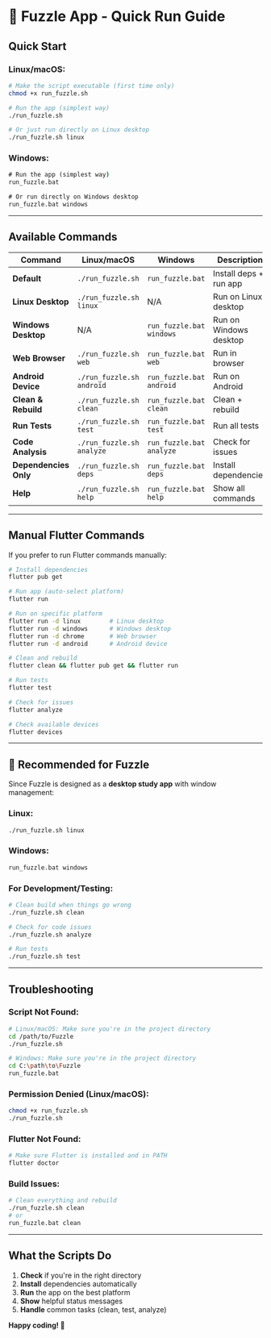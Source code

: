 # 🧩 Fuzzle App - Quick Run Guide

## **Quick Start**

### **Linux/macOS:**
```bash
# Make the script executable (first time only)
chmod +x run_fuzzle.sh

# Run the app (simplest way)
./run_fuzzle.sh

# Or just run directly on Linux desktop
./run_fuzzle.sh linux
```

### **Windows:**
```cmd
# Run the app (simplest way)
run_fuzzle.bat

# Or run directly on Windows desktop
run_fuzzle.bat windows
```

---

## **Available Commands**

| Command | Linux/macOS | Windows | Description |
|---------|-------------|---------|-------------|
| **Default** | `./run_fuzzle.sh` | `run_fuzzle.bat` | Install deps + run app |
| **Linux Desktop** | `./run_fuzzle.sh linux` | N/A | Run on Linux desktop |
| **Windows Desktop** | N/A | `run_fuzzle.bat windows` | Run on Windows desktop |
| **Web Browser** | `./run_fuzzle.sh web` | `run_fuzzle.bat web` | Run in browser |
| **Android Device** | `./run_fuzzle.sh android` | `run_fuzzle.bat android` | Run on Android |
| **Clean & Rebuild** | `./run_fuzzle.sh clean` | `run_fuzzle.bat clean` | Clean + rebuild |
| **Run Tests** | `./run_fuzzle.sh test` | `run_fuzzle.bat test` | Run all tests |
| **Code Analysis** | `./run_fuzzle.sh analyze` | `run_fuzzle.bat analyze` | Check for issues |
| **Dependencies Only** | `./run_fuzzle.sh deps` | `run_fuzzle.bat deps` | Install dependencies |
| **Help** | `./run_fuzzle.sh help` | `run_fuzzle.bat help` | Show all commands |

---

## **Manual Flutter Commands**

If you prefer to run Flutter commands manually:

```bash
# Install dependencies
flutter pub get

# Run app (auto-select platform)
flutter run

# Run on specific platform
flutter run -d linux        # Linux desktop
flutter run -d windows      # Windows desktop
flutter run -d chrome       # Web browser
flutter run -d android      # Android device

# Clean and rebuild
flutter clean && flutter pub get && flutter run

# Run tests
flutter test

# Check for issues
flutter analyze

# Check available devices
flutter devices
```

---

## **🎯 Recommended for Fuzzle**

Since Fuzzle is designed as a **desktop study app** with window management:

### **Linux:**
```bash
./run_fuzzle.sh linux
```

### **Windows:**
```cmd
run_fuzzle.bat windows
```

### **For Development/Testing:**
```bash
# Clean build when things go wrong
./run_fuzzle.sh clean

# Check for code issues
./run_fuzzle.sh analyze

# Run tests
./run_fuzzle.sh test
```

---

## **Troubleshooting**

### **Script Not Found:**
```bash
# Linux/macOS: Make sure you're in the project directory
cd /path/to/Fuzzle
./run_fuzzle.sh

# Windows: Make sure you're in the project directory
cd C:\path\to\Fuzzle
run_fuzzle.bat
```

### **Permission Denied (Linux/macOS):**
```bash
chmod +x run_fuzzle.sh
./run_fuzzle.sh
```

### **Flutter Not Found:**
```bash
# Make sure Flutter is installed and in PATH
flutter doctor
```

### **Build Issues:**
```bash
# Clean everything and rebuild
./run_fuzzle.sh clean
# or
run_fuzzle.bat clean
```

---

## **What the Scripts Do**

1. **Check** if you're in the right directory
2. **Install** dependencies automatically
3. **Run** the app on the best platform
4. **Show** helpful status messages
5. **Handle** common tasks (clean, test, analyze)

**Happy coding! 🚀** 